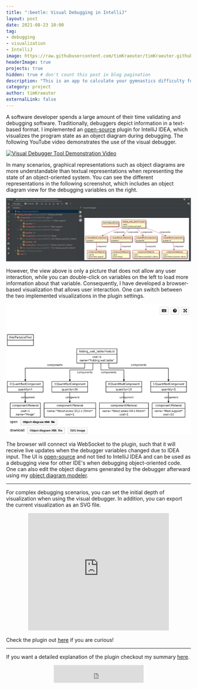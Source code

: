 ```yaml
---
title: ":beetle: Visual Debugging in IntelliJ"
layout: post
date: 2021-08-23 10:00
tag:
- debugging
- visualization
- IntelliJ
image: https://raw.githubusercontent.com/timKraeuter/timKraeuter.github.io/master/assets/images/visualDebugger/pluginIcon.png
headerImage: true
projects: true
hidden: true # don't count this post in blog pagination
description: "This is an app to calculate your gymnastics difficulty for all the gymnasts out there."
category: project
author: timKraeuter
externalLink: false
---
```


A software developer spends a large amount of their time validating and debugging
software.
Traditionally, debuggers depict information in a text-based format.
I implemented an [open-source](https://github.com/timKraeuter/VisualDebugger) plugin for IntelliJ IDEA, which visualizes the program state as an object diagram during debugging.
The following YouTube video demonstrates the use of the visual debugger.

[![Visual Debugger Tool Demonstration Video](https://img.youtube.com/vi/lU_OgotweRk/0.jpg)](https://www.youtube.com/watch?v=lU_OgotweRk)

In many scenarios, graphical representations such as object diagrams are more understandable than textual representations when representing the state of an object-oriented system.
You can see the different representations in the following screenshot, which includes an object diagram view for the debugging variables on the right.

![Screenshot](https://raw.githubusercontent.com/timKraeuter/timKraeuter.github.io/master/assets/images/visualDebugger/overview.png)

However, the view above is only a picture that does not allow any user interaction, while you can double-click on variables on the left to load more information about that variable.
Consequently, I have developed a browser-based visualization that allows user interaction. One can switch between the two implemented visualizations in the plugin settings.

![Screenshot](https://raw.githubusercontent.com/timKraeuter/timKraeuter.github.io/master/assets/images/visualDebugger/webUI.png)

The browser will connect via WebSocket to the plugin, such that it will receive live updates when the debugger variables changed due to IDEA input.
The UI is [open-source](https://github.com/timKraeuter/object-diagram-modeler/tree/master/debugger) and not tied to IntelliJ IDEA and can be used as a debugging view for other IDE's when debugging object-oriented code.
One can also edit the object diagrams generated by the debugger afterward using my [object diagram modeler](https://timkraeuter.com/object-diagram-modeler/).

---

For complex debugging scenarios, you can set the initial depth of visualization when using the visual debugger.
In addition, you can export the current visualization as an SVG file.

<div style="text-align:center">
    <iframe frameborder="none" width="384px" height="319px" src="https://plugins.jetbrains.com/embeddable/card/16851"></iframe>
</div>

Check the plugin out [here](https://plugins.jetbrains.com/plugin/16851-visual-debugger) if you are curious!

---

If you want a detailed explanation of the plugin checkout my summary [here](https://github.com/timKraeuter/Visual_Debugging_in_IntelliJ/blob/main/Visual_Debugging_in_IntelliJ.pdf).

<div class="breaker"></div>

<div style="text-align:center">
    <iframe frameborder="none" width="245px" height="48px" src="https://plugins.jetbrains.com/embeddable/install/16851"></iframe>
</div>

